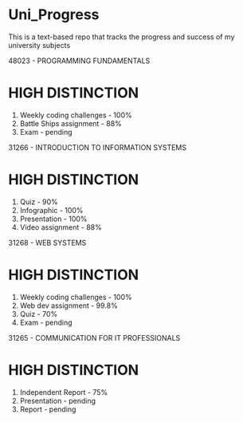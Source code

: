 # Uni_Progress
This is a text-based repo that tracks the progress and success of my university subjects 

48023 - PROGRAMMING FUNDAMENTALS
# HIGH DISTINCTION 
1. Weekly coding challenges - 100% 
2. Battle Ships assignment - 88%
3. Exam - pending


31266 - INTRODUCTION TO INFORMATION SYSTEMS
# HIGH DISTINCTION 
1. Quiz - 90%
2. Infographic - 100%
3. Presentation - 100%
4. Video assignment - 88%


31268 - WEB SYSTEMS
# HIGH DISTINCTION 
1. Weekly coding challenges - 100%
2. Web dev assignment - 99.8%
3. Quiz - 70%
4. Exam - pending 

31265 - COMMUNICATION FOR IT PROFESSIONALS 
# HIGH DISTINCTION 
1. Independent Report - 75%
2. Presentation - pending
3. Report - pending 
